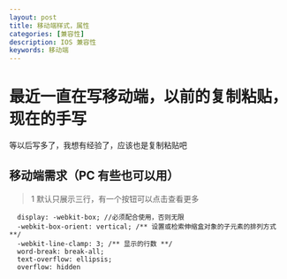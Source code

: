 ```yaml
---
layout: post
title: 移动端样式，属性
categories: [兼容性]
description: IOS 兼容性
keywords: 移动端
---
```


# 最近一直在写移动端，以前的复制粘贴，现在的手写

等以后写多了，我想有经验了，应该也是复制粘贴吧

## 移动端需求（PC 有些也可以用）

> 1 默认只展示三行，有一个按钮可以点击查看更多

```
  display: -webkit-box; //必须配合使用，否则无限
  -webkit-box-orient: vertical; /** 设置或检索伸缩盒对象的子元素的排列方式 **/
  -webkit-line-clamp: 3; /** 显示的行数 **/
  word-break: break-all;
  text-overflow: ellipsis;
  overflow: hidden
```
